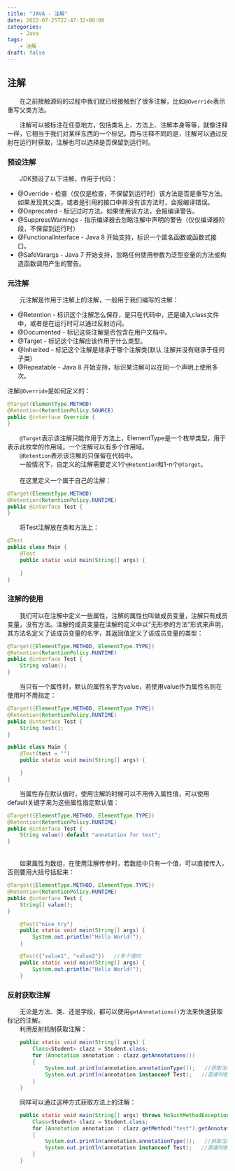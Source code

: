 ```yaml
---
title: "JAVA - 注解"
date: 2022-07-25T22:47:32+08:00
categories:
    - Java
tags:
    - 注解
draft: false
---
```


## 注解

&emsp;&emsp;在之前接触源码的过程中我们就已经接触到了很多注解，比如`@Override`表示重写父类方法。

&emsp;&emsp;注解可以被标注在任意地方，包括类名上、方法上、注解本身等等，就像注释一样，它相当于我们对某样东西的一个标记。而与注释不同的是，注解可以通过反射在运行时获取，注解也可以选择是否保留到运行时。

### 预设注解

&emsp;&emsp;JDK预设了以下注解，作用于代码：

- @Override - 检查（仅仅是检查，不保留到运行时）该方法是否是重写方法。如果发现其父类，或者是引用的接口中并没有该方法时，会报编译错误。
- @Deprecated - 标记过时方法。如果使用该方法，会报编译警告。
- @SuppressWarnings - 指示编译器去忽略注解中声明的警告（仅仅编译器阶段，不保留到运行时）
- @FunctionalInterface - Java 8 开始支持，标识一个匿名函数或函数式接口。
- @SafeVarargs - Java 7 开始支持，忽略任何使用参数为泛型变量的方法或构造函数调用产生的警告。

### 元注解

&emsp;&emsp;元注解是作用于注解上的注解，一般用于我们编写的注解：

- @Retention - 标识这个注解怎么保存，是只在代码中，还是编入class文件中，或者是在运行时可以通过反射访问。
- @Documented - 标记这些注解是否包含在用户文档中。
- @Target - 标记这个注解应该作用于什么类型。
- @Inherited - 标记这个注解是继承于哪个注解类(默认 注解并没有继承于任何子类)
- @Repeatable - Java 8 开始支持，标识某注解可以在同一个声明上使用多次。

注解`@Override`是如何定义的：

```java
@Target(ElementType.METHOD)
@Retention(RetentionPolicy.SOURCE)
public @interface Override {
}
```

&emsp;&emsp;`@Target`表示该注解只能作用于方法上，ElementType是一个枚举类型，用于表示此枚举的作用域，一个注解可以有多个作用域。\
&emsp;&emsp;`@Retention`表示该注解的只保留在代码中。\
&emsp;&emsp;一般情况下，自定义的注解需要定义1个`@Retention`和1-n个`@Target`。\
\
&emsp;&emsp;在这里定义一个属于自己的注解：

```java
@Target(ElementType.METHOD)
@Retention(RetentionPolicy.RUNTIME)
public @interface Test {
}
```

&emsp;&emsp;将Test注解放在类和方法上：

```java
@Test
public class Main {
    @Test
    public static void main(String[] args) {
        
    }
}
```

### 注解的使用

&emsp;&emsp;我们可以在注解中定义一些属性，注解的属性也叫做成员变量，注解只有成员变量，没有方法。注解的成员变量在注解的定义中以“无形参的方法”形式来声明，其方法名定义了该成员变量的名字，其返回值定义了该成员变量的类型：

```java
@Target({ElementType.METHOD, ElementType.TYPE})
@Retention(RetentionPolicy.RUNTIME)
public @interface Test {
    String value();
}
```

&emsp;&emsp;当只有一个属性时，默认的属性名字为value，若使用value作为属性名则在使用时不用指定：

```java
@Target({ElementType.METHOD, ElementType.TYPE})
@Retention(RetentionPolicy.RUNTIME)
public @interface Test {
    String test();
}
```

```java
public class Main {
    @Test(test = "")
    public static void main(String[] args) {

    }
}
```

&emsp;&emsp;当属性存在默认值时，使用注解的时候可以不用传入属性值，可以使用default关键字来为这些属性指定默认值：

```java
@Target({ElementType.METHOD, ElementType.TYPE})
@Retention(RetentionPolicy.RUNTIME)
public @interface Test {
    String value() default "annotation for test";
}
```

\
&emsp;&emsp;如果属性为数组，在使用注解传参时，若数组中只有一个值，可以直接传入，否则要用大括号括起来：
```java
@Target({ElementType.METHOD, ElementType.TYPE})
@Retention(RetentionPolicy.RUNTIME)
public @interface Test {
    String[] value();
}
```
```java
    @Test("nice try")
    public static void main(String[] args) {
        System.out.println("Hello World!");
    }
```
```java
    @Test({"value1", "value2"})   //多个值时
    public static void main(String[] args) {
        System.out.println("Hello World!");
    }
```

### 反射获取注解

&emsp;&emsp;无论是方法、类、还是字段，都可以使用`getAnnotations()`方法来快速获取标记的注解。\
&emsp;&emsp;利用反射机制获取注解：

```java
    public static void main(String[] args) {
        Class<Student> clazz = Student.class;
        for (Annotation annotation : clazz.getAnnotations()) 
        {
            System.out.println(annotation.annotationType());   //获取注解类型
            System.out.println(annotation instanceof Test);   //直接判断是否为Test
        }
    }
```

&emsp;&emsp;同样可以通过这种方式获取方法上的注解：

```java
    public static void main(String[] args) throws NoSuchMethodException {
        Class<Student> clazz = Student.class;
        for (Annotation annotation : clazz.getMethod("test").getAnnotations())
        {
            System.out.println(annotation.annotationType());   //获取注解类型
            System.out.println(annotation instanceof Test);   //直接判断是否为Test
        }
    }
```
